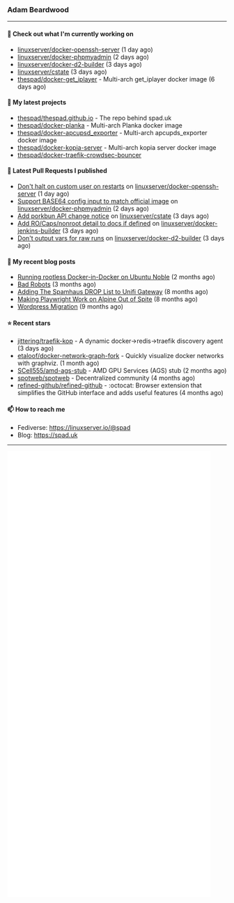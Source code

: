 ### Adam Beardwood
---
#### 👷 Check out what I'm currently working on

- [linuxserver/docker-openssh-server](https://github.com/linuxserver/docker-openssh-server) (1 day ago)
- [linuxserver/docker-phpmyadmin](https://github.com/linuxserver/docker-phpmyadmin) (2 days ago)
- [linuxserver/docker-d2-builder](https://github.com/linuxserver/docker-d2-builder) (3 days ago)
- [linuxserver/cstate](https://github.com/linuxserver/cstate) (3 days ago)
- [thespad/docker-get_iplayer](https://github.com/thespad/docker-get_iplayer) - Multi-arch get_iplayer docker image (6 days ago)

#### 🌱 My latest projects

- [thespad/thespad.github.io](https://github.com/thespad/thespad.github.io) - The repo behind spad.uk
- [thespad/docker-planka](https://github.com/thespad/docker-planka) - Multi-arch Planka docker image
- [thespad/docker-apcupsd_exporter](https://github.com/thespad/docker-apcupsd_exporter) - Multi-arch apcupds_exporter docker image
- [thespad/docker-kopia-server](https://github.com/thespad/docker-kopia-server) - Multi-arch kopia server docker image 
- [thespad/docker-traefik-crowdsec-bouncer](https://github.com/thespad/docker-traefik-crowdsec-bouncer)

#### 🔨 Latest Pull Requests I published

- [Don&#39;t halt on custom user on restarts](https://github.com/linuxserver/docker-openssh-server/pull/102) on [linuxserver/docker-openssh-server](https://github.com/linuxserver/docker-openssh-server) (1 day ago)
- [Support BASE64 config input to match official image](https://github.com/linuxserver/docker-phpmyadmin/pull/40) on [linuxserver/docker-phpmyadmin](https://github.com/linuxserver/docker-phpmyadmin) (2 days ago)
- [Add porkbun API change notice](https://github.com/linuxserver/cstate/pull/244) on [linuxserver/cstate](https://github.com/linuxserver/cstate) (3 days ago)
- [Add RO/Caps/nonroot detail to docs if defined](https://github.com/linuxserver/docker-jenkins-builder/pull/306) on [linuxserver/docker-jenkins-builder](https://github.com/linuxserver/docker-jenkins-builder) (3 days ago)
- [Don&#39;t output vars for raw runs](https://github.com/linuxserver/docker-d2-builder/pull/3) on [linuxserver/docker-d2-builder](https://github.com/linuxserver/docker-d2-builder) (3 days ago)

#### 📜 My recent blog posts

- [Running rootless Docker-in-Docker on Ubuntu Noble](https://www.spad.uk/posts/rootless-dind-noble/) (2 months ago)
- [Bad Robots](https://www.spad.uk/posts/bad-robots/) (3 months ago)
- [Adding The Spamhaus DROP List to Unifi Gateway](https://www.spad.uk/posts/adding-spamhaus-drop-list-to-unifi-gateway/) (8 months ago)
- [Making Playwright Work on Alpine Out of Spite](https://www.spad.uk/posts/making-playwright-work-on-alpine-out-of-spite/) (8 months ago)
- [Wordpress Migration](https://www.spad.uk/posts/wordpress-migration/) (9 months ago)

#### ⭐ Recent stars

- [jittering/traefik-kop](https://github.com/jittering/traefik-kop) - A dynamic docker-&gt;redis-&gt;traefik discovery agent (3 days ago)
- [etaloof/docker-network-graph-fork](https://github.com/etaloof/docker-network-graph-fork) - Quickly visualize docker networks with graphviz. (1 month ago)
- [SCell555/amd-ags-stub](https://github.com/SCell555/amd-ags-stub) - AMD GPU Services (AGS) stub (2 months ago)
- [spotweb/spotweb](https://github.com/spotweb/spotweb) - Decentralized community (4 months ago)
- [refined-github/refined-github](https://github.com/refined-github/refined-github) - :octocat: Browser extension that simplifies the GitHub interface and adds useful features (4 months ago)

#### 📫 How to reach me
- Fediverse: https://linuxserver.io/@spad
- Blog: https://spad.uk
---
<img src="https://raw.githubusercontent.com/thespad/thespad/main/github-metrics.svg">
